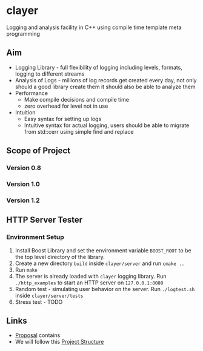 # clayer
Logging and analysis facility in C++ using compile time template meta programming

## Aim
* Logging Library - full flexibility of logging including levels, formats, logging to different streams
* Analysis of Logs - millions of log records get created every day, not only should a good library create them
  it should also be able to analyze them
* Performance
    - Make compile decisions and compile time
    - zero overhead for level not in use
* Intuition
    - Easy syntax for setting up logs
    - Intuitive syntax for actual logging, users should be able to migrate from std::cerr using simple find and replace

## Scope of Project

### Version 0.8

### Version 1.0

### Version 1.2

## HTTP Server Tester
### Environment Setup
1. Install Boost Library and set the environment variable `BOOST_ROOT` to be the top level directory of the library.
2. Create a new directory `build` inside `clayer/server` and run `cmake ..`
3. Run `make`
4. The server is already loaded with `clayer` logging library. Run `./http_examples` to start an HTTP server on `127.0.0.1:8080`
5. Random test - simulating user behavior on the server. Run `./logtest.sh` inside `clayer/server/tests`
6. Stress test - TODO

## Links
* [Proposal] contains
* We will follow this [Project Structure]


[Proposal]: https://docs.google.com/document/d/1WWg79GEwaBX3Nd1sq--ZGRc9JdGWx78QBPt322kT4vc/edit#heading=h.a7w2y67mfsq4
[Project Structure]: http://hiltmon.com/blog/2013/07/03/a-simple-c-plus-plus-project-structure/
